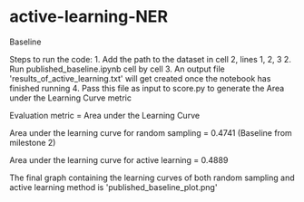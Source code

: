 # active-learning-NER

Baseline

Steps to run the code:
	1. Add the path to the dataset in cell 2, lines 1, 2, 3
	2. Run published_baseline.ipynb cell by cell
	3. An output file 'results_of_active_learning.txt' will get created once the notebook has finished running
	4. Pass this file as input to score.py to generate the Area under the Learning Curve metric 

Evaluation metric = Area under the Learning Curve

Area under the learning curve for random sampling = 0.4741 (Baseline from milestone 2)

Area under the learning curve for active learning = 0.4889

The final graph containing the learning curves of both random sampling and active learning method is 'published_baseline_plot.png'
